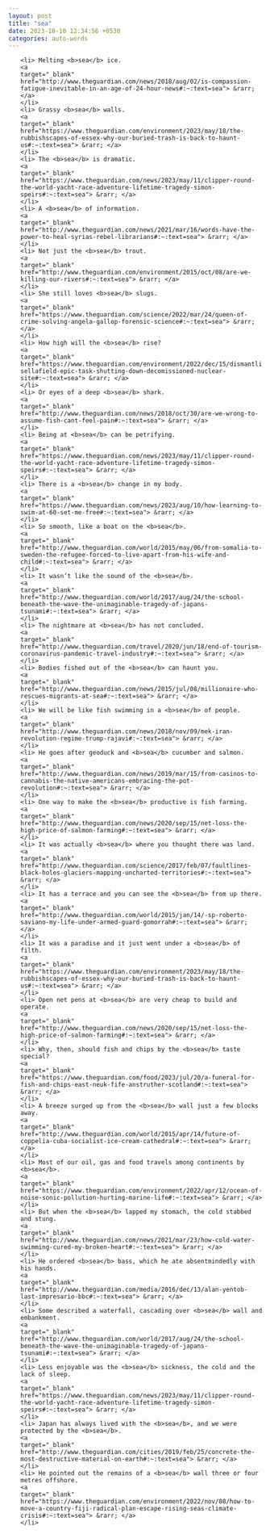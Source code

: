 ```yaml
---
layout: post
title: "sea"
date: 2023-10-10 12:34:56 +0530
categories: auto-words
---
```

<ol>

    <li> Melting <b>sea</b> ice.
    <a 
    target="_blank" 
    href="http://www.theguardian.com/news/2018/aug/02/is-compassion-fatigue-inevitable-in-an-age-of-24-hour-news#:~:text=sea"> &rarr; </a>
    </li>
    <li> Grassy <b>sea</b> walls.
    <a 
    target="_blank" 
    href="https://www.theguardian.com/environment/2023/may/18/the-rubbishscapes-of-essex-why-our-buried-trash-is-back-to-haunt-us#:~:text=sea"> &rarr; </a>
    </li>
    <li> The <b>sea</b> is dramatic.
    <a 
    target="_blank" 
    href="https://www.theguardian.com/news/2023/may/11/clipper-round-the-world-yacht-race-adventure-lifetime-tragedy-simon-speirs#:~:text=sea"> &rarr; </a>
    </li>
    <li> A <b>sea</b> of information.
    <a 
    target="_blank" 
    href="http://www.theguardian.com/news/2021/mar/16/words-have-the-power-to-heal-syrias-rebel-librarians#:~:text=sea"> &rarr; </a>
    </li>
    <li> Not just the <b>sea</b> trout.
    <a 
    target="_blank" 
    href="http://www.theguardian.com/environment/2015/oct/08/are-we-killing-our-rivers#:~:text=sea"> &rarr; </a>
    </li>
    <li> She still loves <b>sea</b> slugs.
    <a 
    target="_blank" 
    href="https://www.theguardian.com/science/2022/mar/24/queen-of-crime-solving-angela-gallop-forensic-science#:~:text=sea"> &rarr; </a>
    </li>
    <li> How high will the <b>sea</b> rise?
    <a 
    target="_blank" 
    href="https://www.theguardian.com/environment/2022/dec/15/dismantling-sellafield-epic-task-shutting-down-decomissioned-nuclear-site#:~:text=sea"> &rarr; </a>
    </li>
    <li> Or eyes of a deep <b>sea</b> shark.
    <a 
    target="_blank" 
    href="http://www.theguardian.com/news/2018/oct/30/are-we-wrong-to-assume-fish-cant-feel-pain#:~:text=sea"> &rarr; </a>
    </li>
    <li> Being at <b>sea</b> can be petrifying.
    <a 
    target="_blank" 
    href="https://www.theguardian.com/news/2023/may/11/clipper-round-the-world-yacht-race-adventure-lifetime-tragedy-simon-speirs#:~:text=sea"> &rarr; </a>
    </li>
    <li> There is a <b>sea</b> change in my body.
    <a 
    target="_blank" 
    href="https://www.theguardian.com/news/2023/aug/10/how-learning-to-swim-at-60-set-me-free#:~:text=sea"> &rarr; </a>
    </li>
    <li> So smooth, like a boat on the <b>sea</b>.
    <a 
    target="_blank" 
    href="http://www.theguardian.com/world/2015/may/06/from-somalia-to-sweden-the-refugee-forced-to-live-apart-from-his-wife-and-child#:~:text=sea"> &rarr; </a>
    </li>
    <li> It wasn’t like the sound of the <b>sea</b>.
    <a 
    target="_blank" 
    href="http://www.theguardian.com/world/2017/aug/24/the-school-beneath-the-wave-the-unimaginable-tragedy-of-japans-tsunami#:~:text=sea"> &rarr; </a>
    </li>
    <li> The nightmare at <b>sea</b> has not concluded.
    <a 
    target="_blank" 
    href="http://www.theguardian.com/travel/2020/jun/18/end-of-tourism-coronavirus-pandemic-travel-industry#:~:text=sea"> &rarr; </a>
    </li>
    <li> Bodies fished out of the <b>sea</b> can haunt you.
    <a 
    target="_blank" 
    href="http://www.theguardian.com/news/2015/jul/08/millionaire-who-rescues-migrants-at-sea#:~:text=sea"> &rarr; </a>
    </li>
    <li> We will be like fish swimming in a <b>sea</b> of people.
    <a 
    target="_blank" 
    href="http://www.theguardian.com/news/2018/nov/09/mek-iran-revolution-regime-trump-rajavi#:~:text=sea"> &rarr; </a>
    </li>
    <li> He goes after geoduck and <b>sea</b> cucumber and salmon.
    <a 
    target="_blank" 
    href="http://www.theguardian.com/news/2019/mar/15/from-casinos-to-cannabis-the-native-americans-embracing-the-pot-revolution#:~:text=sea"> &rarr; </a>
    </li>
    <li> One way to make the <b>sea</b> productive is fish farming.
    <a 
    target="_blank" 
    href="http://www.theguardian.com/news/2020/sep/15/net-loss-the-high-price-of-salmon-farming#:~:text=sea"> &rarr; </a>
    </li>
    <li> It was actually <b>sea</b> where you thought there was land.
    <a 
    target="_blank" 
    href="http://www.theguardian.com/science/2017/feb/07/faultlines-black-holes-glaciers-mapping-uncharted-territories#:~:text=sea"> &rarr; </a>
    </li>
    <li> It has a terrace and you can see the <b>sea</b> from up there.
    <a 
    target="_blank" 
    href="http://www.theguardian.com/world/2015/jan/14/-sp-roberto-saviano-my-life-under-armed-guard-gomorrah#:~:text=sea"> &rarr; </a>
    </li>
    <li> It was a paradise and it just went under a <b>sea</b> of filth.
    <a 
    target="_blank" 
    href="https://www.theguardian.com/environment/2023/may/18/the-rubbishscapes-of-essex-why-our-buried-trash-is-back-to-haunt-us#:~:text=sea"> &rarr; </a>
    </li>
    <li> Open net pens at <b>sea</b> are very cheap to build and operate.
    <a 
    target="_blank" 
    href="http://www.theguardian.com/news/2020/sep/15/net-loss-the-high-price-of-salmon-farming#:~:text=sea"> &rarr; </a>
    </li>
    <li> Why, then, should fish and chips by the <b>sea</b> taste special?
    <a 
    target="_blank" 
    href="https://www.theguardian.com/food/2023/jul/20/a-funeral-for-fish-and-chips-east-neuk-fife-anstruther-scotland#:~:text=sea"> &rarr; </a>
    </li>
    <li> A breeze surged up from the <b>sea</b> wall just a few blocks away.
    <a 
    target="_blank" 
    href="http://www.theguardian.com/world/2015/apr/14/future-of-coppelia-cuba-socialist-ice-cream-cathedral#:~:text=sea"> &rarr; </a>
    </li>
    <li> Most of our oil, gas and food travels among continents by <b>sea</b>.
    <a 
    target="_blank" 
    href="https://www.theguardian.com/environment/2022/apr/12/ocean-of-noise-sonic-pollution-hurting-marine-life#:~:text=sea"> &rarr; </a>
    </li>
    <li> But when the <b>sea</b> lapped my stomach, the cold stabbed and stung.
    <a 
    target="_blank" 
    href="http://www.theguardian.com/news/2021/mar/23/how-cold-water-swimming-cured-my-broken-heart#:~:text=sea"> &rarr; </a>
    </li>
    <li> He ordered <b>sea</b> bass, which he ate absentmindedly with his hands.
    <a 
    target="_blank" 
    href="http://www.theguardian.com/media/2016/dec/13/alan-yentob-last-impresario-bbc#:~:text=sea"> &rarr; </a>
    </li>
    <li> Some described a waterfall, cascading over <b>sea</b> wall and embankment.
    <a 
    target="_blank" 
    href="http://www.theguardian.com/world/2017/aug/24/the-school-beneath-the-wave-the-unimaginable-tragedy-of-japans-tsunami#:~:text=sea"> &rarr; </a>
    </li>
    <li> Less enjoyable was the <b>sea</b> sickness, the cold and the lack of sleep.
    <a 
    target="_blank" 
    href="https://www.theguardian.com/news/2023/may/11/clipper-round-the-world-yacht-race-adventure-lifetime-tragedy-simon-speirs#:~:text=sea"> &rarr; </a>
    </li>
    <li> Japan has always lived with the <b>sea</b>, and we were protected by the <b>sea</b>.
    <a 
    target="_blank" 
    href="http://www.theguardian.com/cities/2019/feb/25/concrete-the-most-destructive-material-on-earth#:~:text=sea"> &rarr; </a>
    </li>
    <li> He pointed out the remains of a <b>sea</b> wall three or four metres offshore.
    <a 
    target="_blank" 
    href="https://www.theguardian.com/environment/2022/nov/08/how-to-move-a-country-fiji-radical-plan-escape-rising-seas-climate-crisis#:~:text=sea"> &rarr; </a>
    </li>